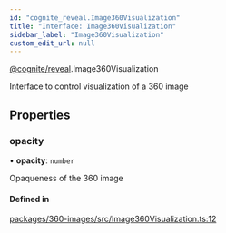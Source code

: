 ```yaml
---
id: "cognite_reveal.Image360Visualization"
title: "Interface: Image360Visualization"
sidebar_label: "Image360Visualization"
custom_edit_url: null
---
```


[@cognite/reveal](../modules/cognite_reveal.md).Image360Visualization

Interface to control visualization of a 360 image

## Properties

### opacity

• **opacity**: `number`

Opaqueness of the 360 image

#### Defined in

[packages/360-images/src/Image360Visualization.ts:12](https://github.com/cognitedata/reveal/blob/7a5de3c9/viewer/packages/360-images/src/Image360Visualization.ts#L12)
